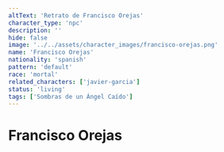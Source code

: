 ```yaml
---
altText: 'Retrato de Francisco Orejas'
character_type: 'npc'
description: ''
hide: false
image: '../../assets/character_images/francisco-orejas.png'
name: 'Francisco Orejas'
nationality: 'spanish'
pattern: 'default'
race: 'mortal'
related_characters: ['javier-garcia']
status: 'living'
tags: ['Sombras de un Ángel Caído']
---
```


# Francisco Orejas
